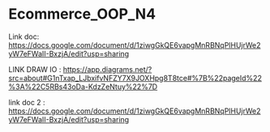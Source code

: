 # Ecommerce_OOP_N4

Link doc: https://docs.google.com/document/d/1ziwgGkQE6vapgMnRBNqPlHUjrWe2yW7eFWaII-BxzjA/edit?usp=sharing


LINK DRAW IO : https://app.diagrams.net/?src=about#G1nTxap_LJbxifvNFZY7X9JOXHpg8T8tce#%7B%22pageId%22%3A%22C5RBs43oDa-KdzZeNtuy%22%7D

link doc 2 : https://docs.google.com/document/d/1ziwgGkQE6vapgMnRBNqPlHUjrWe2yW7eFWaII-BxzjA/edit?usp=sharing
